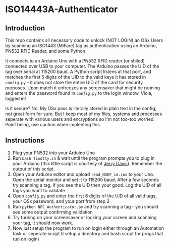 ISO14443A-Authenticator
======

Introduction
------------
This repo contains all necessary code to unlock (NOT LOGIN) an OSx Users by scanning an ISO1443 (MiFare) tag as authentication using an Arduino, PN532 RFID Reader, and some Python.

It connects to an Arduino Uno with a PN532 RFID reader (or shiled) connected over USB to your computer. The Arduino passes the UID of the tag over serial at 115200 baud. A Python script listens at that port, and matches the first 5 digits of the UID to the valid keys it has stored in `config.py` - it does not store the entire UID of the card for security purposes. Upon match it unfreezes any screensaver that might be running and enters the password found in `config.py` to the login window. Viola, logged in!

Is it secure? No. My OSx pass is literally stored in plain text in the config, not great form for sure. But I keep most of my files, systems and processes seperate with various users and encryptions so I'm not too-too worried. Point being, use caution when implenting this. 


Instructions
------------
1. Plug your PN532 into your Arduino Uno
2. Run `bash findtty.sh` & wait until the program prompts you to plug in your Arduino (this little script is courtesy of [Jerry Davis](https://gist.github.com/lanhed/dcb652c83f032fea31c9)). Remember the output of this script.
3. Open your Arduino editor and upload `read_NDEF_id.ino` to your Uno. Open the serial monitor and set it to 115200 baud. After a few seconds try scanning a tag, if you see the UID then your good. Log the UID of all tags you want to validate
4. Open `config.py` and enter the first 6 digits of the UID of all valid tags, your OSx password, and your port from step 2
5. Run `python NFC_Authenticator.py` and try scanning a tag - you should see some output confirming validation
6. Try turning on your screensaver or locking your screen and scanning your tag, it should now work.
7. Now just setup the program to run on login either through an Automation task or seperate script (I setup a directory and bash script for progs that run on login)
